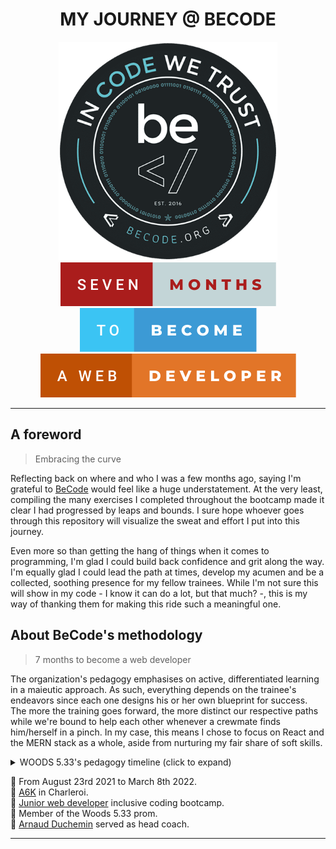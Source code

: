 <h1 align="center">MY JOURNEY @ BECODE</h1>  
<div align="center"><img src="./1. The field/09. Star-Wars-Crawl/Assets/BeCodeLogo.png" alt="Logo BeCode" width="350px"/></div>  
<div align="center"><img src="./Assets/seven-months.svg"/> <img src="./Assets/to-become.svg"/> <img src="./Assets/a-web-developer.svg"/> </div>  
  
---  
    
## A foreword  
> Embracing the curve  
    
Reflecting back on where and who I was a few months ago, saying I'm grateful to [BeCode](https://github.com/becodeorg) would feel like a huge understatement. At the very least, compiling the many exercises I completed throughout the bootcamp made it clear I had progressed by leaps and bounds. I sure hope whoever goes through this repository will visualize the sweat and effort I put into this journey.  
  
Even more so than getting the hang of things when it comes to programming, I'm glad I could build back confidence and grit along the way. I'm equally glad I could lead the path at times, develop my acumen and be a collected, soothing presence for my fellow trainees. While I'm not sure this will show in my code - I know it can do a lot, but that much? -, this is my way of thanking them for making this ride such a meaningful one.  
  
## About BeCode's methodology  
> 7 months to become a web developer     
  
The organization's pedagogy emphasises on active, differentiated learning in a maieutic approach. As such, everything depends on the trainee's endeavors since each one designs his or her own blueprint for success. The more the training goes forward, the more distinct our respective paths while we're bound to help each other whenever a crewmate finds him/herself in a pinch. In my case, this means I chose to focus on React and the MERN stack as a whole, aside from nurturing my fair share of soft skills.  

<details>
    <summary>WOODS 5.33's pedagogy timeline (click to expand)</summary>
    <img src="./Assets/timeline.png" alt="Pedagogy timeline"/>
</details>  

:date: From August 23rd 2021 to March 8th 2022.  
:school: [A6K](https://www.a6k.be/) in Charleroi.  
:thought_balloon: [Junior web developer](https://becode.org/learn/junior-web-developer/) inclusive coding bootcamp.  
:open_file_folder: Member of the Woods 5.33 prom.  
:microscope: [Arnaud Duchemin](https://github.com/Cervant3s) served as head coach.  
      
---  

